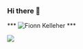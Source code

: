 ### Hi there 👋


*** <img src="https://camo.githubusercontent.com/2b107fe04f628417686cab8c0444cc4a8125525be7ec62855d8d6a7dd4ea0d27/68747470733a2f2f726561646d652d747970696e672d7376672e6865726f6b756170702e636f6d3f666f6e743d5562756e74752b4d6f6e6f2673697a653d33382670617573653d3130303026636f6c6f723d324337433836266261636b67726f756e643d6e6f6e652663656e7465723d74727565267643656e7465723d747275652672616e646f6d3d747275652677696474683d343335266c696e65733d416172696b2b506f6b726173" alt="Fionn Kelleher" data-canonical-src="https://readme-typing-svg.herokuapp.com?font=Ubuntu+Mono&amp;size=38&amp;pause=1000&amp;color=2C7C86&amp;background=none&amp;center=true&amp;vCenter=true&amp;random=true&amp;width=435&amp;lines=Fionn+Kelleher" style="max-width: 100%;"> ***



***![](https://komarev.com/ghpvc/?username=FionnKelleher)***
